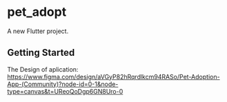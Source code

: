 # pet_adopt

A new Flutter project.

## Getting Started

The Design of aplication:
https://www.figma.com/design/aVGyP82hRqrdlkcm94RASo/Pet-Adoption-App-(Community)?node-id=0-1&node-type=canvas&t=UReoQoDgp6GN8Uro-0
